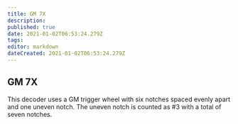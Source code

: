 ```yaml
---
title: GM 7X
description: 
published: true
date: 2021-01-02T06:53:24.279Z
tags: 
editor: markdown
dateCreated: 2021-01-02T06:53:24.279Z
---
```


## GM 7X

This decoder uses a GM trigger wheel with six notches spaced evenly apart and one uneven notch. The uneven notch is counted as \#3 with a total of seven notches.